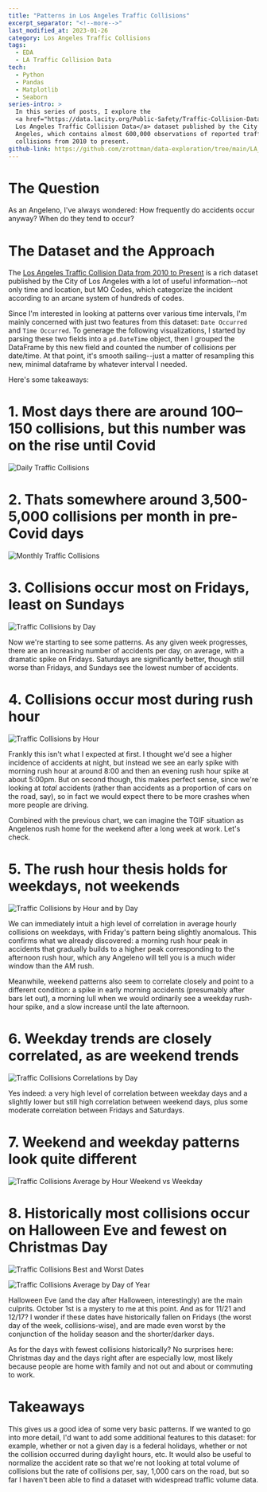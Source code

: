 ```yaml
---
title: "Patterns in Los Angeles Traffic Collisions"
excerpt_separator: "<!--more-->"
last_modified_at: 2023-01-26
category: Los Angeles Traffic Collisions
tags:
  - EDA
  - LA Traffic Collision Data 
tech:
  - Python
  - Pandas
  - Matplotlib
  - Seaborn
series-intro: >
  In this series of posts, I explore the
  <a href="https://data.lacity.org/Public-Safety/Traffic-Collision-Data-from-2010-to-Present/d5tf-ez2w" target="_blank">
  Los Angeles Traffic Collision Data</a> dataset published by the City of Los 
  Angeles, which contains almost 600,000 observations of reported traffic 
  collisions from 2010 to present.
github-link: https://github.com/zrottman/data-exploration/tree/main/LA_traffic_accidents
---
```


# The Question
As an Angeleno, I've always wondered: How frequently do accidents occur anyway? When do they tend to occur?

<!--more-->
# The Dataset and the Approach
The <a href="https://data.lacity.org/Public-Safety/Traffic-Collision-Data-from-2010-to-Present/d5tf-ez2w" target="_blank">Los Angeles Traffic Collision Data from 2010 to Present</a> is a rich dataset published by the City of Los Angeles with a lot of useful information--not only time and location, but MO Codes, which categorize the incident according to an arcane system of hundreds of codes. 

Since I'm interested in looking at patterns over various time intervals, I'm mainly concerned with just two features from this dataset: `Date Occurred` and `Time Occurred`. To generage the following visualizations, I started by parsing these two fields into a `pd.DateTime` object, then I grouped the DataFrame by this new field and counted the number of collisions per date/time. At that point, it's smooth sailing--just a matter of resampling this new, minimal dataframe by whatever interval I needed.

Here's some takeaways:


# 1. Most days there are around 100–150 collisions, but this number was on the rise until Covid
![Daily Traffic Collisions](/assets/images/traffic-collisions_daily.png)


# 2. Thats somewhere around 3,500-5,000 collisions per month in pre-Covid days
![Monthly Traffic Collisions](/assets/images/traffic-collisions_monthly.png)


# 3. Collisions occur most on Fridays, least on Sundays
![Traffic Collisions by Day](/assets/images/traffic-collisions_average-by-day.png)

Now we're starting to see some patterns. As any given week progresses, there are an increasing number of accidents per day, on average, with a dramatic spike on Fridays. Saturdays are significantly better, though still worse than Fridays, and Sundays see the lowest number of accidents.


# 4. Collisions occur most during rush hour
![Traffic Collisions by Hour](/assets/images/traffic-collisions_average-by-hour.png)

Frankly this isn't what I expected at first. I thought we'd see a higher incidence of accidents at night, but instead we see an early spike with morning rush hour at around 8:00 and then an evening rush hour spike at about 5:00pm. But on second though, this makes perfect sense, since we're looking at *total* accidents (rather than accidents as a proportion of cars on the road, say), so in fact we would expect there to be more crashes when more people are driving.

Combined with the previous chart, we can imagine the TGIF situation as Angelenos rush home for the weekend after a long week at work. Let's check.


# 5. The rush hour thesis holds for weekdays, not weekends
![Traffic Collisions by Hour and by Day](/assets/images/traffic-collisions_average-by-hour-by-day.png)

We can immediately intuit a high level of correlation in average hourly collisions on weekdays, with Friday's pattern being slightly anomalous. This confirms what we already discovered: a morning rush hour peak in accidents that gradually builds to a higher peak corresponding to the afternoon rush hour, which any Angeleno will tell you is a much wider window than the AM rush.

Meanwhile, weekend patterns also seem to correlate closely and point to a different condition: a spike in early morning accidents (presumably after bars let out), a morning lull when we would ordinarily see a weekday rush-hour spike, and a slow increase until the late afternoon.


# 6. Weekday trends are closely correlated, as are weekend trends
![Traffic Collisions Correlations by Day](/assets/images/traffic-collisions_daily-pattern-correlation.png)

Yes indeed: a very high level of correlation between weekday days and a slightly lower but still high correlation between weekend days, plus some moderate correlation between Fridays and Saturdays.


# 7. Weekend and weekday patterns look quite different
![Traffic Collisions Average by Hour Weekend vs Weekday](/assets/images/traffic-collisions_average-by-hour_weekday-v-weekend.png)


# 8. Historically most collisions occur on Halloween Eve and fewest on Christmas Day
![Traffic Collisions Best and Worst Dates](/assets/images/traffic-collisions_best-and-worst-dates.png)

![Traffic Collisions Average by Day of Year](/assets/images/traffic-collisions_average-by-day-of-year.png)

Halloween Eve (and the day after Halloween, interestingly) are the main culprits. October 1st is a mystery to me at this point. And as for 11/21 and 12/17? I wonder if these dates have historically fallen on Fridays (the worst day of the week, collisions-wise), and are made even worst by the conjunction of the holiday season and the shorter/darker days.

As for the days with fewest collisions historically? No surprises here: Christmas day and the days right after are especially low, most likely because people are home with family and not out and about or commuting to work.

# Takeaways
This gives us a good idea of some very basic patterns. If we wanted to go into more detail, I'd want to add some additional features to this dataset: for example, whether or not a given day is a federal holidays, whether or not the collision occurred during daylight hours, etc. It would also be useful to normalize the accident rate so that we're not looking at total volume of collisions but the rate of collisions per, say, 1,000 cars on the road, but so far I haven't been able to find a dataset with widespread traffic volume data.
